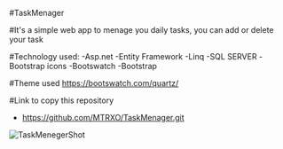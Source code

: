 #TaskMenager

#It's a simple web app to menage you daily tasks, you can add or delete your task 

#Technology used:
-Asp.net 
-Entity Framework
-Linq
-SQL SERVER
-Bootstrap icons
-Bootswatch 
-Bootstrap

#Theme used 
https://bootswatch.com/quartz/

#Link to copy this repository 
- https://github.com/MTRXO/TaskMenager.git

![TaskMenegerShot](https://github.com/MTRXO/TaskMenager/assets/101726594/55e86e94-7ee0-4a54-9c5c-cb0a590df889)
